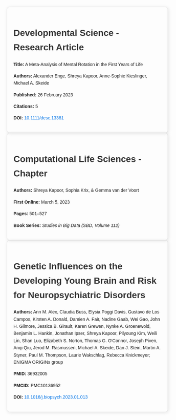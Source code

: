 <!DOCTYPE html>
<html lang="en">
<head>
    <meta charset="UTF-8">
    <meta name="viewport" content="width=device-width, initial-scale=1.0">
    <title>Developmental Science - Research Article</title>
    <style>
        body {
            font-family: Arial, sans-serif;
            margin: 40px;
            line-height: 1.6;
        }
        .container {
            max-width: 800px;
            margin: auto;
            padding: 20px;
            border: 1px solid #ddd;
            border-radius: 8px;
            box-shadow: 2px 2px 12px rgba(0, 0, 0, 0.1);
        }
        h1 {
            color: #333;
        }
        a {
            color: #0073e6;
            text-decoration: none;
        }
        a:hover {
            text-decoration: underline;
        }
    </style>
</head>
<body>
    <div class="container">
        <h1>Developmental Science - Research Article</h1>
        <p><strong>Title:</strong> A Meta-Analysis of Mental Rotation in the First Years of Life</p>
        <p><strong>Authors:</strong> Alexander Enge, Shreya Kapoor, Anne-Sophie Kieslinger, Michael A. Skeide</p>
        <p><strong>Published:</strong> 26 February 2023</p>
        <p><strong>Citations:</strong> 5</p>
        <p><strong>DOI:</strong> <a href="https://doi.org/10.1111/desc.13381" target="_blank">10.1111/desc.13381</a></p>
    </div>
</body>

<!DOCTYPE html>
<html lang="en">
<head>
    <meta charset="UTF-8">
    <meta name="viewport" content="width=device-width, initial-scale=1.0">
    <title>Computational Life Sciences - Chapter</title>
    <style>
        body {
            font-family: Arial, sans-serif;
            margin: 40px;
            line-height: 1.6;
        }
        .container {
            max-width: 800px;
            margin: auto;
            padding: 20px;
            border: 1px solid #ddd;
            border-radius: 8px;
            box-shadow: 2px 2px 12px rgba(0, 0, 0, 0.1);
        }
        h1 {
            color: #333;
        }
        a {
            color: #0073e6;
            text-decoration: none;
        }
        a:hover {
            text-decoration: underline;
        }
    </style>
</head>
<body>
    <div class="container">
        <h1>Computational Life Sciences - Chapter</h1>
        <p><strong>Authors:</strong> Shreya Kapoor, Sophia Krix, & Gemma van der Voort</p>
        <p><strong>First Online:</strong> March 5, 2023</p>
        <p><strong>Pages:</strong> 501–527</p>
        <p><strong>Book Series:</strong> <em>Studies in Big Data (SBD, Volume 112)</em></p>
    </div>
</body>
</html>

<head>
    <meta charset="UTF-8">
    <meta name="viewport" content="width=device-width, initial-scale=1.0">
    <title>Genetic Influences on the Developing Young Brain</title>
    <style>
        body {
            font-family: Arial, sans-serif;
            margin: 40px;
            line-height: 1.6;
        }
        .container {
            max-width: 800px;
            margin: auto;
            padding: 20px;
            border: 1px solid #ddd;
            border-radius: 8px;
            box-shadow: 2px 2px 12px rgba(0, 0, 0, 0.1);
        }
        h1 {
            color: #333;
        }
        a {
            color: #0073e6;
            text-decoration: none;
        }
        a:hover {
            text-decoration: underline;
        }
    </style>
</head>
<body>
    <div class="container">
        <h1>Genetic Influences on the Developing Young Brain and Risk for Neuropsychiatric Disorders</h1>
        <p><strong>Authors:</strong> Ann M. Alex, Claudia Buss, Elysia Poggi Davis, Gustavo de Los Campos, Kirsten A. Donald, Damien A. Fair, Nadine Gaab, Wei Gao, John H. Gilmore, Jessica B. Girault, Karen Grewen, Nynke A. Groenewold, Benjamin L. Hankin, Jonathan Ipser, Shreya Kapoor, Pilyoung Kim, Weili Lin, Shan Luo, Elizabeth S. Norton, Thomas G. O'Connor, Joseph Piven, Anqi Qiu, Jerod M. Rasmussen, Michael A. Skeide, Dan J. Stein, Martin A. Styner, Paul M. Thompson, Laurie Wakschlag, Rebecca Knickmeyer; ENIGMA ORIGINs group</p>
        <p><strong>PMID:</strong> 36932005</p>
        <p><strong>PMCID:</strong> PMC10136952</p>
        <p><strong>DOI:</strong> <a href="https://doi.org/10.1016/j.biopsych.2023.01.013" target="_blank">10.1016/j.biopsych.2023.01.013</a></p>
    </div>

</html>


